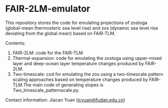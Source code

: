# FAIR-2LM-emulator
This repository stores the code for emulating projections of zostoga (global-mean thermosteric sea level rise) and zos (dynamic sea level rise deviating from the global mean) based on FAIR-TLM.

Contents:
1. FAIR-2LM: code for the FAIR-TLM
2. Thermal-expansion: code for emulating the zostoga using upper-mixed layer and deep-ocean layer temperature changes produced by FAIR-2LM.
3. Two-timescale: cod for emulating the zos using a two-timescale pattern scaling approaches based on temperature changes produced by FAIR-TLM.The main code of generating slopes is Two_timescale_patternscale.py.

Contact information: Jiacan Yuan (jcyuan@fudan.edu.cn)

